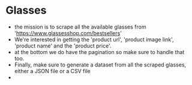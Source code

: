# Glasses
- the mission is to scrape all the available glasses from 'https://www.glassesshop.com/bestsellers'
- We're interested in getting the 'product url', 'product image link', 'product name' and the 'product price'.
- at the bottom we do have the pagination so make sure to handle that too.
- Finally, make sure to generate a dataset from all the scraped glasses, either a JSON file or a CSV file
- 